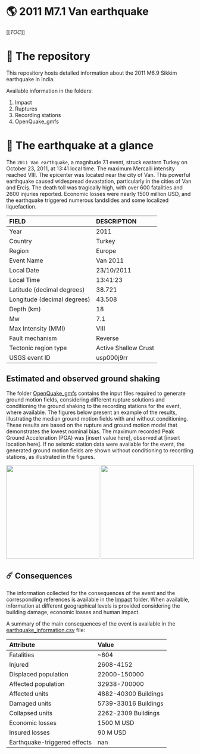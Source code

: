# 🌎 2011 M7.1 Van earthquake
[[_TOC_]]

# 📂 The repository

This repository hosts detailed information about the 2011 M6.9 Sikkim earthquake in India.

Available information in the folders:

1. Impact
2. Ruptures
3. Recording stations
4. OpenQuake_gmfs


# 🚀 The earthquake at a glance 

The `2011 Van earthquake`, a magnitude 7.1 event, struck eastern Turkey on October 23, 2011, at 13:41 local time. The maximum Mercalli intensity reached VIII. The epicenter was located near the city of Van. This powerful earthquake caused widespread devastation, particularly in the cities of Van and Erciş. The death toll was tragically high, with over 600 fatalities and 2600 injuries reported. Economic losses were nearly 1500 million USD, and the earthquake triggered numerous landslides and some localized liquefaction. 

| FIELD | DESCRIPTION |
|:-------|:-------------|
| Year | 2011 |
| Country | Turkey |
| Region | Europe |
| Event Name | Van 2011 |
| Local Date | 23/10/2011 |
| Local Time | 13:41:23 |
| Latitude (decimal degrees) | 38.721 |
| Longitude (decimal degrees) | 43.508 |
| Depth (km) | 18 |
| Mw | 7.1 |
| Max Intensity (MMI) | VIII |
| Fault mechanism | Reverse |
| Tectonic region type | Active Shallow Crust |
| USGS event ID | usp000j9rr |

## Estimated and observed ground shaking

The folder [OpenQuake_gmfs](./OpenQuake_gmfs/) contains the input files required to generate ground motion fields, considering different rupture solutions and conditioning the ground shaking to the recording stations for the event, where available. The figures below present an example of the results, illustrating the median ground motion fields with and without conditioning. These results are based on the rupture and ground motion model that demonstrates the lowest nominal bias. The maximum recorded Peak Ground Acceleration (PGA) was [insert value here], observed at [insert location here]. If no seismic station data were available for the event, the generated ground motion fields are shown without conditioning to recording stations, as illustrated in the figures.

<img src="./4.OpenQuake_gmfs/median_gmf_stations_none.png" height="250">
<img src="./4.OpenQuake_gmfs/median_gmf_stations_seismic.png" height="250">

## ☄️ Consequences

The information collected for the consequences of the event and the corresponding references is available in the [Impact](./Impact) folder. When available, information at different geographical levels is provided considering the building damage, economic losses and human impact.

A summary of the main consequences of the event is available in the [earthquake_information.csv](./earthquake_information.csv) file:

| Attribute | Value |
|:-------|:-------------|
| Fatalities | ~604 |
| Injured | 2608-4152 |
| Displaced population | 22000-150000 |
| Affected population | 32938-700000 |
| Affected units | 4882-40300 Buildings |
| Damaged units | 5739-33016 Buildings |
| Collapsed units | 2262-2309 Buildings |
| Economic losses | 1500 M USD |
| Insured losses | 90 M USD |
| Earthquake-triggered effects | nan |